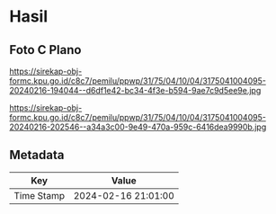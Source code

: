 # Hasil

## Foto C Plano

https://sirekap-obj-formc.kpu.go.id/c8c7/pemilu/ppwp/31/75/04/10/04/3175041004095-20240216-194044--d6df1e42-bc34-4f3e-b594-9ae7c9d5ee9e.jpg

https://sirekap-obj-formc.kpu.go.id/c8c7/pemilu/ppwp/31/75/04/10/04/3175041004095-20240216-202546--a34a3c00-9e49-470a-959c-6416dea9990b.jpg


## Metadata

| Key        | Value               |
| ---------- | ------------------- |
| Time Stamp | 2024-02-16 21:01:00 |



